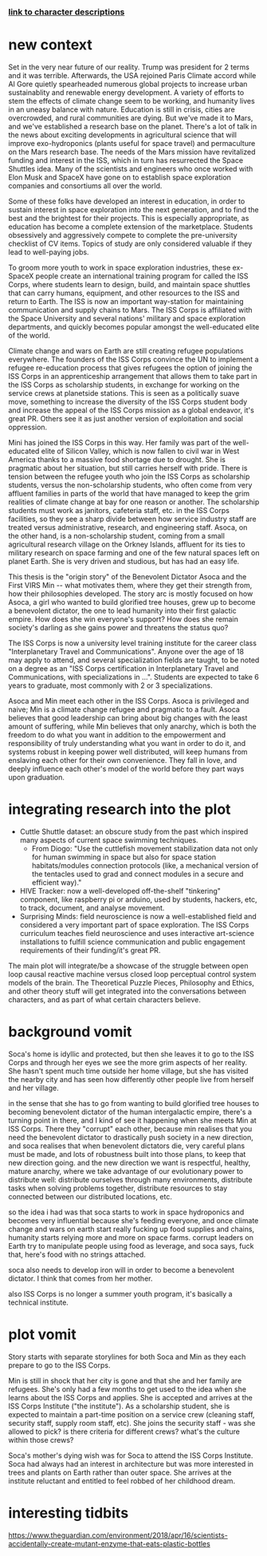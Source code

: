 ### [link to character descriptions](https://github.com/taunsquared/graphic-novel-thesis/blob/master/2018-04-03-character-vomit.md)

# new context

Set in the very near future of our reality. Trump was president for 2 terms and it was terrible. Afterwards, the USA rejoined Paris Climate accord while Al Gore quietly spearheaded numerous global projects to increase urban sustainablity and renewable energy development. A variety of efforts to stem the effects of climate change seem to be working, and humanity lives in an uneasy balance with nature. Education is still in crisis, cities are overcrowded, and rural communities are dying. But we've made it to Mars, and we've established a research base on the planet. There's a lot of talk in the news about exciting developments in agricultural science that will improve exo-hydroponics (plants useful for space travel) and permaculture on the Mars research base. The needs of the Mars mission have revitalized funding and interest in the ISS, which in turn has resurrected the Space Shuttles idea. Many of the scientists and engineers who once worked with Elon Musk and SpaceX have gone on to establish space exploration companies and consortiums all over the world. 

Some of these folks have developed an interest in education, in order to sustain interest in space exploration into the next generation, and to find the best and the brightest for their projects. This is especially appropriate, as education has become a complete extension of the marketplace. Students obsessively and aggressively compete to complete the pre-university checklist of CV items. Topics of study are only considered valuable if they lead to well-paying jobs. 

To groom more youth to work in space exploration industries, these ex-SpaceX people create an international training program for called the ISS Corps, where students learn to design, build, and maintain space shuttles that can carry humans, equipment, and other resources to the ISS and return to Earth. The ISS is now an important way-station for maintaining communication and supply chains to Mars. The ISS Corps is affiliated with the Space University and several nations' military and space exploration departments, and quickly becomes popular amongst the well-educated elite of the world. 

Climate change and wars on Earth are still creating refugee populations everywhere. The founders of the ISS Corps convince the UN to implement a refugee re-education process that gives refugees the option of joining the ISS Corps in an apprenticeship arrangement that allows them to take part in the ISS Corps as scholarship students, in exchange for working on the service crews at planetside stations. This is seen as a politically suave move, something to increase the diversity of the ISS Corps student body and increase the appeal of the ISS Corps mission as a global endeavor, it's great PR. Others see it as just another version of exploitation and social oppression. 

Mini has joined the ISS Corps in this way. Her family was part of the well-educated elite of Silicon Valley, which is now fallen to civil war in West America thanks to a massive food shortage due to drought. She is pragmatic about her situation, but still carries herself with pride. There is tension between the refugee youth who join the ISS Corps as scholarship students, versus the non-scholarship students, who often come from very affluent families in parts of the world that have managed to keep the grim realities of climate change at bay for one reason or another. The scholarship students must work as janitors, cafeteria staff, etc. in the ISS Corps facilities, so they see a sharp divide between how service industry staff are treated versus administrative, research, and engineering staff. Asoca, on the other hand, is a non-scholarship student, coming from a small agricultural research village on the Orkney Islands, affluent for its ties to military research on space farming and one of the few natural spaces left on planet Earth. She is very driven and studious, but has had an easy life. 

This thesis is the "origin story" of the Benevolent Dictator Asoca and the First VIRS Min -- what motivates them, where they get their strength from, how their philosophies developed. The story arc is mostly focused on how Asoca, a girl who wanted to build glorified tree houses, grew up to become a benevolent dictator, the one to lead humanity into their first galactic empire. How does she win everyone's support? How does she remain society's darling as she gains power and threatens the status quo? 

The ISS Corps is now a university level training institute for the career class "Interplanetary Travel and Communications". Anyone over the age of 18 may apply to attend, and several specialization fields are taught, to be noted on a degree as an "ISS Corps certification in Interplanetary Travel and Communications, with specializations in ...". Students are expected to take 6 years to graduate, most commonly with 2 or 3 specializations. 

Asoca and Min meet each other in the ISS Corps. Asoca is privileged and naive; Min is a climate change refugee and pragmatic to a fault. Asoca believes that good leadership can bring about big changes with the least amount of suffering, while Min believes that only anarchy, which is both the freedom to do what you want in addition to the empowerment and responsibility of truly understanding what you want in order to do it, and systems robust in keeping power well distributed, will keep humans from enslaving each other for their own convenience. They fall in love, and deeply influence each other's model of the world before they part ways upon graduation. 

# integrating research into the plot

- Cuttle Shuttle dataset: an obscure study from the past which inspired many aspects of current space swimming techniques. 
  - From Diogo: "Use the cuttlefish movement stabilization data not only for human swimming in space but also for space station habitats/modules connection protocols (like, a mechanical version of the tentacles used to grad and connect modules in a secure and efficient way)."
- HIVE Tracker: now a well-developed off-the-shelf "tinkering" component, like raspberry pi or arduino, used by students, hackers, etc, to track, document, and analyse movement. 
- Surprising Minds: field neuroscience is now a well-established field and considered a very important part of space exploration. The ISS Corps curriculum teaches field neuroscience and uses interactive art-science installations to fulfill science communication and public engagement requirements of their funding/it's great PR. 

The main plot will integrate/be a showcase of the struggle between open loop causal reactive machine versus closed loop perceptual control system models of the brain. The Theoretical Puzzle Pieces, Philosophy and Ethics, and other theory stuff will get integrated into the conversations between characters, and as part of what certain characters believe. 

# background vomit

Soca's home is idyllic and protected, but then she leaves it to go to the ISS Corps and through her eyes we see the more grim aspects of her reality. She hasn't spent much time outside her home village, but she has visited the nearby city and has seen how differently other people live from herself and her village. 

in the sense that she has to go from wanting to build glorified tree houses to becoming benevolent dictator of the human intergalactic empire, there's a turning point in there, and I kind of see it happening when she meets Min at ISS Corps. There they "corrupt" each other, because min realises that you need the benevolent dictator to drastically push society in a new direction, and soca realises that when benevolent dictators die, very careful plans must be made, and lots of robustness built into those plans, to keep that new direction going. and the new direction we want is respectful, healthy, mature anarchy, where we take advantage of our evolutionary power to distribute well: distribute ourselves through many environments, distribute tasks when solving problems together, distribute resources to stay connected between our distributed locations, etc. 

so the idea i had was that soca starts to work in space hydroponics and becomes very influential because she's feeding everyone, and once climate change and wars on earth start really fucking up food supplies and chains, humanity starts relying more and more on space farms. corrupt leaders on Earth try to manipulate people using food as leverage, and soca says, fuck that, here's food with no strings attached. 

soca also needs to develop iron will in order to become a benevolent dictator. I think that comes from her mother. 

also ISS Corps is no longer a summer youth program, it's basically a technical institute. 

# plot vomit
Story starts with separate storylines for both Soca and Min as they each prepare to go to the ISS Corps. 

Min is still in shock that her city is gone and that she and her family are refugees. She's only had a few months to get used to the idea when she learns about the ISS Corps and applies. She is accepted and arrives at the ISS Corps Institute ("the institute"). As a scholarship student, she is expected to maintain a part-time position on a service crew (cleaning staff, security staff, supply room staff, etc). She joins the security staff - was she allowed to pick? is there criteria for different crews? what's the culture within those crews?

Soca's mother's dying wish was for Soca to attend the ISS Corps Institute. Soca had always had an interest in architecture but was more interested in trees and plants on Earth rather than outer space. She arrives at the institute reluctant and entitled to feel robbed of her childhood dream. 

# interesting tidbits

https://www.theguardian.com/environment/2018/apr/16/scientists-accidentally-create-mutant-enzyme-that-eats-plastic-bottles
